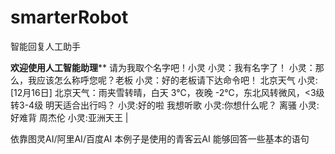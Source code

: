 # smarterRobot
智能回复人工助手

************************欢迎使用人工智能助理**************************
请为我取个名字吧！小灵
小灵：我有名字了！
小灵：那么，我应该怎么称呼您呢？老板
小灵：好的老板请下达命令吧！
北京天气
小灵:[12月16日] 北京天气：雨夹雪转晴，白天 3℃，夜晚 -2℃，东北风转微风，<3级转3-4级
明天适合出行吗？
小灵:好的啦
我想听歌
小灵:你想什么呢？
离骚
小灵:好难背
周杰伦
小灵:亚洲天王
|

依靠图灵AI/阿里AI/百度AI  本例子是使用的青客云AI 能够回答一些基本的语句
